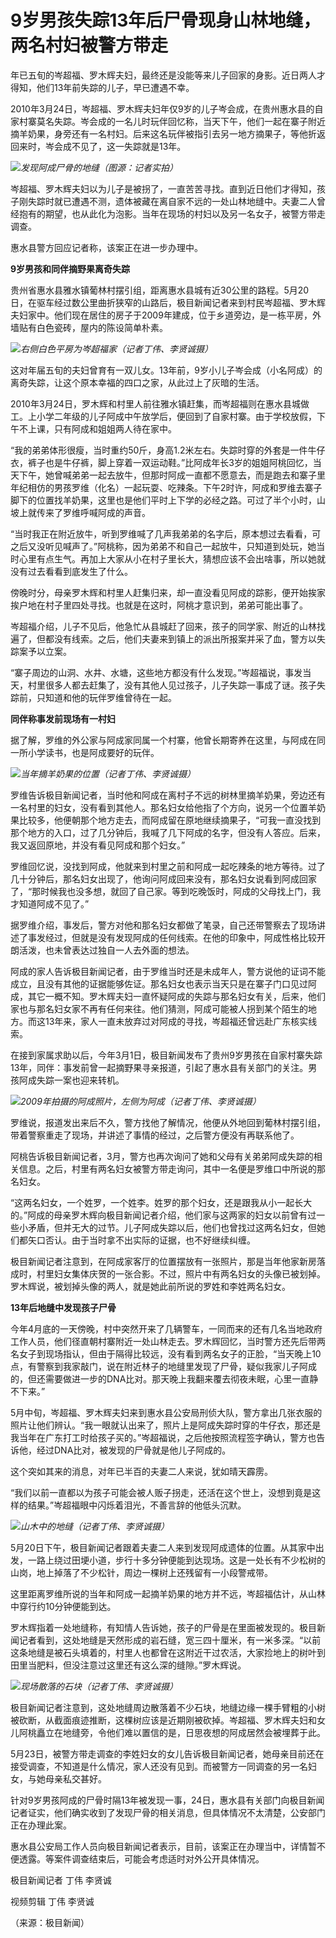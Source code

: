 # 9岁男孩失踪13年后尸骨现身山林地缝，两名村妇被警方带走

年已五旬的岑超福、罗木辉夫妇，最终还是没能等来儿子回家的身影。近日两人才得知，他们13年前失踪的儿子，早已遭遇不幸。

2010年3月24日，岑超福、罗木辉夫妇年仅9岁的儿子岑会成，在贵州惠水县的自家村寨莫名失踪。岑会成的一名儿时玩伴回忆称，当天下午，他们一起在寨子附近摘羊奶果，身旁还有一名村妇。后来这名玩伴被指引去另一地方摘果子，等他折返回来时，岑会成不见了，这一失踪就是13年。

![](https://inews.gtimg.com/om_bt/OH1PqhMpqlkSCxVrT8-cduHDXn5HY_Ua-MTHaeT2yxNpkAA/1000)_发现阿成尸骨的地缝（图源：记者实拍）_

岑超福、罗木辉夫妇以为儿子是被拐了，一直苦苦寻找。直到近日他们才得知，孩子刚失踪时就已遭遇不测，遗体被藏在离自家不远的一处山林地缝中。夫妻二人曾经抱有的期望，也从此化为泡影。当年在现场的村妇以及另一名女子，被警方带走调查。

惠水县警方回应记者称，该案正在进一步办理中。

**9岁男孩和同伴摘野果离奇失踪**

贵州省惠水县雅水镇葡林村摆引组，距离惠水县城有近30公里的路程。5月20日，在驱车经过数公里曲折狭窄的山路后，极目新闻记者来到村民岑超福、罗木辉夫妇家中。他们现在居住的房子于2009年建成，位于乡道旁边，是一栋平房，外墙贴有白色瓷砖，屋内的陈设简单朴素。

![](https://inews.gtimg.com/om_bt/O3rVyR5coHW97S5BRHws3pkhUqRYqpP8Lj-D4yyFpg_1sAA/1000)_右侧白色平房为岑超福家（记者丁伟、李贤诚摄）_

这对年届五旬的夫妇曾育有一双儿女。13年前，9岁小儿子岑会成（小名阿成）的离奇失踪，让这个原本幸福的四口之家，从此过上了灰暗的生活。

2010年3月24日，罗木辉和村里人前往雅水镇赶集，而岑超福则在惠水县城做工。上小学二年级的儿子阿成中午放学后，便回到了自家村寨。由于学校放假，下午不上课，只有阿成和姐姐两人待在家中。

“我的弟弟体形很瘦，当时重约50斤，身高1.2米左右。失踪时穿的外套是一件牛仔衣，裤子也是牛仔裤，脚上穿着一双运动鞋。”比阿成年长3岁的姐姐阿桃回忆，当天下午，她曾喊弟弟一起去放牛，但那时阿成一直都不愿意去，而是跑去和寨子里年纪相仿的男孩罗维（化名）一起玩耍、吃辣条。下午2时许，阿成和罗维去寨子脚下的位置找羊奶果，这里也是他们平时上下学的必经之路。可过了半个小时，山坡上就传来了罗维呼喊阿成的声音。

“当时我正在附近放牛，听到罗维喊了几声我弟弟的名字后，原本想过去看看，可之后又没听见喊声了。”阿桃称，因为弟弟不和自己一起放牛，只知道到处玩，她当时心里有点生气。再加上大家从小在村子里长大，猜想应该不会出啥事，所以她就没有过去看看到底发生了什么。

傍晚时分，母亲罗木辉和村里人赶集归来，却一直没看见阿成的踪影，便开始挨家挨户地在村子里四处寻找。也就是在这时，阿桃才意识到，弟弟可能出事了。

岑超福介绍，儿子不见后，他急忙从县城赶了回来，孩子的同学家、附近的山林找遍了，但都没有线索。之后，他们夫妻来到镇上的派出所报案并采了血，警方以失踪案予以立案。

“寨子周边的山洞、水井、水塘，这些地方都没有什么发现。”岑超福说，事发当天，村里很多人都去赶集了，没有其他人见过孩子，儿子失踪一事成了谜。孩子失踪前，只知道和他的玩伴罗维曾待在一起。

**同伴称事发前现场有一村妇**

据了解，罗维的外公家与阿成家同属一个村寨，他曾长期寄养在这里，与阿成在同一所小学读书，也是阿成要好的玩伴。

![](https://inews.gtimg.com/om_bt/Ov92gneu70n3P2fg-5OKRREXebmChEHqZIgjFdvJCFwh0AA/1000)_当年摘羊奶果的位置（记者丁伟、李贤诚摄）_

罗维告诉极目新闻记者，当时他和阿成在离村子不远的树林里摘羊奶果，旁边还有一名村里的妇女，没有看到其他人。那名妇女给他指了个方向，说另一个位置羊奶果比较多，他便朝那个地方走去，而阿成留在原地继续摘果子，“可我一直没找到那个地方的入口，过了几分钟后，我喊了几下阿成的名字，但没有人答应。后来，我又返回原地，并没有看见阿成和那个妇女。”

罗维回忆说，没找到阿成，他就来到村里之前和阿成一起吃辣条的地方等待。过了几十分钟后，那名妇女出现了，他询问阿成回来没有，那名妇女说看到阿成回家了，“那时候我也没多想，就回了自己家。等到吃晚饭时，阿成的父母找上门，我才知道阿成不见了。”

据罗维介绍，事发后，警方对他和那名妇女都做了笔录，自己还带警察去了现场讲述了事发经过，但就是没有发现阿成的任何线索。在他的印象中，阿成性格比较开朗活泼，也未曾表达过独自一人去外面的想法。

阿成的家人告诉极目新闻记者，由于罗维当时还是未成年人，警方说他的证词不能成立，且没有其他的证据能够佐证。那名妇女也表示当天只是在寨子门口见过阿成，其它一概不知。罗木辉夫妇一直怀疑阿成的失踪与那名妇女有关，后来，他们家也与那名妇女家不再有任何来往。他们猜测，阿成可能被人拐到某个陌生的地方。而这13年来，家人一直未放弃过对阿成的寻找，岑超福还曾远赴广东核实线索。

在接到家属求助以后，今年3月1日，极目新闻发布了贵州9岁男孩在自家村寨失踪13年，同伴：事发前曾一起摘野果寻亲报道，引起了惠水县有关部门的关注。男孩阿成失踪一案也迎来转机。

![](https://inews.gtimg.com/om_bt/Om8cttmQY_yqshbtoubGEplqI7xHdg0kl7wUduk1nfePgAA/1000)_2009年拍摄的阿成照片，左侧为阿成（记者丁伟、李贤诚摄）_

罗维说，报道发出来后不久，警方找他了解情况，他便从外地回到葡林村摆引组，带着警察重走了现场，并讲述了事情的经过，之后警方便没有再联系他了。

阿桃告诉极目新闻记者，3月，警方也再次询问了她和父母有关弟弟阿成失踪的相关信息。之后，村里有两名妇女被警方带走询问，其中一名便是罗维口中所说的那名妇女。

“这两名妇女，一个姓罗，一个姓李。姓罗的那个妇女，还是跟我从小一起长大的。”阿成的母亲罗木辉向极目新闻记者介绍，他们家与这两家的妇女以前曾有过一些小矛盾，但并无大的过节。儿子阿成失踪以后，他们也曾找过这两名妇女，但她们都矢口否认。由于当时拿不出实际的证据，也不好继续纠缠。

极目新闻记者注意到，在阿成家客厅的位置摆放有一张照片，那是当年他家新房落成时，村里妇女集体庆贺的一张合影。不过，照片中有两名妇女的头像已被划掉。罗木辉说，被划掉头像的两人，就是她此前所说的罗姓和李姓两名妇女。

**13年后地缝中发现孩子尸骨**

今年4月底的一天傍晚，村中突然开来了几辆警车，一同而来的还有几名当地政府工作人员，他们径直朝村寨附近一处山林走去。罗木辉回忆，当时警方还先后带两名女子到现场指认，但由于隔得比较远，没有看到两名女子的正脸，“当天晚上10点，有警察到我家敲门，说在附近林子的地缝里发现了尸骨，疑似我家儿子阿成的，但还需要做进一步的DNA比对。那天晚上我翻来覆去彻夜未眠，心里一直静不下来。”

5月中旬，岑超福、罗木辉夫妇来到惠水县公安局刑侦大队，警方拿出几张衣服的照片让他们辨认。“我一眼就认出来了，照片上是阿成失踪时穿的牛仔衣，那还是我当年在广东打工时给孩子买的。”岑超福说，之后他按照流程签字确认，警方也告诉他，经过DNA比对，被发现的尸骨就是他儿子阿成的。

这个突如其来的消息，对年已半百的夫妻二人来说，犹如晴天霹雳。

“我们以前一直都以为孩子可能会被人贩子拐走，还活在这个世上，没想到竟是这样的结果。”岑超福眼中闪烁着泪光，不善言辞的他低头沉默。

![](https://inews.gtimg.com/om_bt/ORPoCSeF8Z8jc61AwCvOodCc-a1QWGUJmot-_Rl-7RSuAAA/1000)_山木中的地缝（记者丁伟、李贤诚摄）_

5月20日下午，极目新闻记者跟着夫妻二人来到发现阿成遗体的位置。从其家中出发，一路上绕过田埂小道，步行十多分钟便能到达现场。这是一处长有不少松树的山岗，地上掉落了不少松针，周边一棵树上还残留有一小段警戒带。

这里距离罗维所说的当年和阿成一起摘羊奶果的地方并不远，岑超福估计，从山林中穿行约10分钟便能到达。

罗木辉指着一处地缝称，有知情人告诉她，孩子的尸骨是在里面被发现的。极目新闻记者看到，这处地缝是天然形成的岩石缝，宽三四十厘米，有一米多深。“以前这条地缝是被石头填着的，村里人也都曾在这附近干过农活，大家捡地上的树叶到田里当肥料，但没注意过这里还有这么深的缝隙。”罗木辉说。

![](https://inews.gtimg.com/om_bt/OU-T0qprn86Vlw5Uf_APB8DOi_7lyjLD3J7bZ3W4jebrMAA/1000)_现场散落的石块（记者丁伟、李贤诚摄）_

极目新闻记者注意到，这处地缝周边散落着不少石块，地缝边缘一棵手臂粗的小树被砍断，从截面痕迹推断，这棵树应该是近期刚被砍掉。岑超福、罗木辉夫妇和女儿阿桃矗立在地缝旁，令他们难以置信的是，日思夜想的阿成居然会被埋葬于此。

5月23日，被警方带走调查的李姓妇女的女儿告诉极目新闻记者，她母亲目前还在接受调查，不知道是什么情况，家人还没有见到。而被警方一同调查的另一名妇女，与她母亲私交甚好。

针对9岁男孩阿成的尸骨时隔13年被发现一事，24日，惠水县有关部门向极目新闻记者证实，他们确实收到了发现尸骨的相关消息，但具体情况不太清楚，公安部门正在办理此案。

惠水县公安局工作人员向极目新闻记者表示，目前，该案正在办理当中，详情暂不便透露。等案件调查结束后，可能会考虑适时对外公开具体情况。

极目新闻记者 丁伟 李贤诚

视频剪辑 丁伟 李贤诚

（来源：极目新闻）

